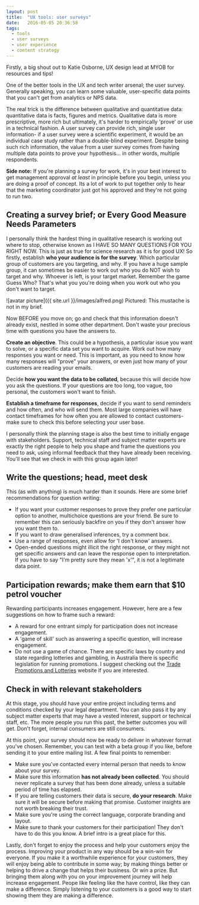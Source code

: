 ```yaml
---
layout: post
title:  "UX tools: user surveys"
date:   2016-05-05 20:36:58
tags:
  - tools
  - user surveys
  - user experience
  - content strategy
---
```


Firstly, a big shout out to Katie Osborne, UX design lead at MYOB for resources and tips!

One of the better tools in the UX and tech writer arsenal; the user survey. Generally speaking, you can learn some valuable, user-specific data points that you can't get from analytics or NPS data.

The real trick is the difference between qualitative and quantitative data: quantitative data is facts, figures and metrics. Qualitative data is more prescriptive, more rich but ultimately, it's harder to empirically 'prove' or use in a technical fashion.
A user survey can provide rich, single user information- if a user survey were a scientific experiment, it would be an individual case study rather than a double-blind experiment. Despite being such rich information, the value from a user survey comes from having multiple data points to prove your hypothesis... in other words, multiple respondents.

**Side note:** If you're planning a survey for work, it's in your best interest to get management approval *at least* in principle before you begin, unless you are doing a proof of concept. Its a lot of work to put together only to hear that the marketing coordinator just got his approved and they're not going to run two.

## Creating a survey brief; or Every Good Measure Needs Parameters
I personally think the hardest thing in qualitative research is working out where to stop, otherwise known as I HAVE SO MANY QUESTIONS FOR YOU RIGHT NOW. This is just as true for science research as it is for good UX! So firstly, establish **who your audience is for the survey**. Which particular group of customers are you targeting, and why. If you have a huge sample group, it can sometimes be easier to work out who you do NOT wish to target and why. Whoever is left, is your target market. Remember the game Guess Who? That's what you you're doing when you work out who you don't want to target.

![avatar picture]({{ site.url }}/images/alfred.png)
Pictured: This mustache is not in my brief.

Now BEFORE you move on; go and check that this information doesn't already exist, nestled in some other department. Don't waste your precious time with questions you have the answers to.

**Create an objective**. This could be a hypothesis, a particular issue you want to solve, or a specific data set you want to acquire. Work out how many responses you want or need. This is important, as you need to know how many responses will "prove" your answers, or even just how many of your customers are reading your emails.

Decide **how you want the data to be collated**, because this will decide how you ask the questions. If your questions are too long, too vague, too personal, the customers won't want to finish.  

**Establish a timeframe for responses**, decide if you want to send reminders and how often, and who will send them. Most large companies will have contact timeframes for how often you are allowed to contact customers- make sure to check this before selecting your user base.

I personally think the planning stage is also the best time to initially engage with stakeholders. Support, technical staff and subject matter experts are exactly the right people to help you shape and frame the questions you need to ask, using informal feedback that they have already been receiving. You'll see that we check in with this group again later!  

## Write the questions; head, meet desk
This (as with anything) is much harder than it sounds. Here are some brief recommendations for question writing:

* If you want your customer responses to prove they prefer one particular option to another, multichoice questions are your friend. Be sure to remember this can seriously backfire on you if they don't answer how you want them to.
* If you want to draw generalised inferences, try a comment box.
* Use a range of responses, even allow for 'I don't know' answers.
* Open-ended questions might illicit the right response, or they might not get specific answers and can leave the response open to interpretation. If you have to say "I'm pretty sure they mean 'x'", it is not a legitimate data point.

## Participation rewards; make them earn that $10 petrol voucher
Rewarding participants increases engagement. However, here are a few suggestions on how to frame such a reward:

* A reward for one entrant simply for participation does not increase engagement.  
* A 'game of skill' such as answering a specific question, will increase engagement.
* Do not use a game of chance. There are specific laws by country and state regarding lotteries and gambling, in Australia there is specific legislation for running promotions. I suggest checking out the [Trade Promotions and Lotteries](https://www.tpal.com.au/competition-permits-trade-promotion-permits/) website if you are interested.

## Check in with relevant stakeholders
At this stage, you should have your entire project including terms and conditions checked by your legal department. You can also pass it by any subject matter experts that may have a vested interest, support or technical staff, etc. The more people you run this past, the better outcomes you will get. Don't forget, internal consumers are still consumers.

At this point, your survey should now be ready to deliver in whatever format you've chosen. Remember, you can test with a beta group if you like, before sending it to your entire mailing list. A few final points to remember:

* Make sure you've contacted every internal person that needs to know about your survey.
* Make sure this information **has not already been collected**. You should never replicate a survey that has been done already, unless a suitable period of time has elapsed.  
* If you are telling customers their data is secure, **do your research**. Make sure it will be secure before making that promise. Customer insights are not worth breaking their trust.
* Make sure you're using the correct language, corporate branding and layout.
* Make sure to thank your customers for their participation! They don't have to do this you know. A brief intro is a great place for this.

Lastly, don't forget to enjoy the process and help your customers enjoy the process. Improving your product in any way should be a win-win for everyone. If you make it a worthwhile experience for your customers, they will enjoy
being able to contribute in some way; by making things better or helping to drive a change that helps their business. Or win a prize. But bringing them along with you on your improvement journey will help increase engagement.
Peope like feeling like the have control, like they can make a difference. Simply listening to your customers is a good way to start showing them they are making a difference.
